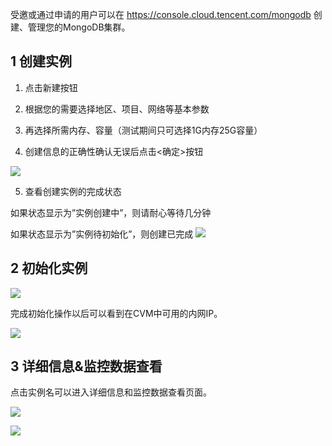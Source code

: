 受邀或通过申请的用户可以在 https://console.cloud.tencent.com/mongodb 创建、管理您的MongoDB集群。
## 1 创建实例

1)	点击新建按钮

2)	根据您的需要选择地区、项目、网络等基本参数

3)	再选择所需内存、容量（测试期间只可选择1G内存25G容量）

4)	创建信息的正确性确认无误后点击<确定>按钮 

![](//qzonestyle.gtimg.cn/qzone/vas/opensns/res/img/xinjian-01.png)

5)	查看创建实例的完成状态

如果状态显示为”实例创建中”，则请耐心等待几分钟

如果状态显示为”实例待初始化”，则创建已完成
![](//qzonestyle.gtimg.cn/qzone/vas/opensns/res/img/xinjian-02.png)

## 2 初始化实例

![](//qzonestyle.gtimg.cn/qzone/vas/opensns/res/img/xinjian-03.png)

完成初始化操作以后可以看到在CVM中可用的内网IP。

![](//qzonestyle.gtimg.cn/qzone/vas/opensns/res/img/xinjian-04.png)

## 3 详细信息&监控数据查看

点击实例名可以进入详细信息和监控数据查看页面。

![](//qzonestyle.gtimg.cn/qzone/vas/opensns/res/img/xinjian-05.png)

![](//qzonestyle.gtimg.cn/qzone/vas/opensns/res/img/xinjian-06.png)